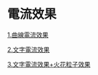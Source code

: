 # 電流效果 

[1.曲線電流效果](https://virtools.github.io/electricity/demo1/)

[2.文字電流效果](https://virtools.github.io/electricity/demo2/)

[3.文字電流效果+火花粒子效果](https://virtools.github.io/electricity/demo3/)
